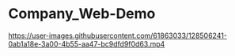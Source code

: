 # Company_Web-Demo

https://user-images.githubusercontent.com/61863033/128506241-0ab1a18e-3a00-4b55-aa47-bc9dfd9f0d63.mp4
